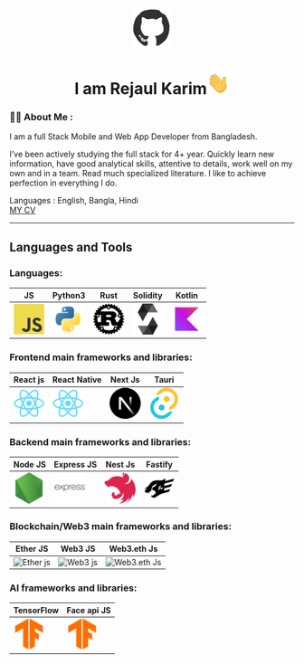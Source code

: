<div style="text-align: center">
    <img src="./image/github.gif"  height='70' width='70'/>
</div>

<h1 style="text-align:center">I am Rejaul Karim<img src='./image/hi.gif' height='40' width='40'/></h1>

### 🧑‍💻 About Me :

I am a full Stack Mobile and Web App Developer from Bangladesh.

I’ve been actively studying the full stack for 4+ year. Quickly learn new information, have good analytical skills, attentive to details, work well on my own and in a team. Read much specialized literature. I like to achieve perfection in everything I do.

Languages : English, Bangla, Hindi <br>
<a href="https://drive.google.com/file/d/1jdxb4KLk3dHWSIKE6nOR0tU0WpGVpqiT/view?usp=drive_link">MY CV</a>

---

## Languages and Tools 
<div>

### Languages:
| JS | Python3 | Rust | Solidity | Kotlin |
|----|--------|------|-----------|------|
| <img src="https://github.com/devicons/devicon/blob/master/icons/javascript/javascript-original.svg" title="JavaScript" alt="JavaScript" width="55" height="55"/> | <img src="https://github.com/devicons/devicon/blob/master/icons/python/python-original.svg" title="Python"  alt="Python" width="55" height="55"/> |  <img src="https://github.com/devicons/devicon/blob/master/icons/rust/rust-original.svg" title="Solidity" alt="Solidity" width="55" height="55"/>  |  <img src="https://github.com/devicons/devicon/blob/master/icons/solidity/solidity-original.svg" title="Solidity" alt="Solidity" width="55" height="55"/> |  <img src="https://github.com/devicons/devicon/blob/master/icons/kotlin/kotlin-original.svg" title="Solidity" alt="Solidity" width="55" height="55"/>  |



### Frontend main frameworks and libraries:

| React js | React Native | Next Js | Tauri |
|----------|----------|----------|----------|
|  <img src="https://github.com/devicons/devicon/blob/master/icons/react/react-original.svg" title="React"  alt="React" width="55" height="55"/>|  <img src="https://github.com/devicons/devicon/blob/master/icons/react/react-original.svg" title="React Native"  alt="React Native" width="55" height="55"/>|  <img src="https://github.com/devicons/devicon/blob/master/icons/nextjs/nextjs-original.svg" title="Next js" alt="Next Js" width="55" height="55"/>|  <img src="https://github.com/devicons/devicon/blob/master/icons/tauri/tauri-original.svg" title="Tauri" alt="Tauri" width="55" height="55"/>|


### Backend main frameworks and libraries:

| Node JS | Express JS | Nest Js | Fastify |
|----------|----------|----------|---------|
|  <img src="https://github.com/devicons/devicon/blob/master/icons/nodejs/nodejs-original.svg" title="Node JS"  alt="Node js" width="55" height="55"/>| <img src="https://github.com/devicons/devicon/blob/master/icons/express/express-original-wordmark.svg" title="Express JS"  alt="Express js" width="55" height="55"/> | <img src="https://github.com/devicons/devicon/blob/master/icons/nestjs/nestjs-original.svg" title="Nest JS"  alt="Nest js" width="55" height="55"/> |  <img src="https://github.com/devicons/devicon/blob/master/icons/fastify/fastify-original.svg" title="Fastify"  alt="Fastify" width="55" height="55"/> | 

### Blockchain/Web3 main frameworks and libraries:

| Ether JS | Web3 JS | Web3.eth Js |
|----------|----------|------------|
|  <img src="https://seeklogo.com/images/E/ethers-logo-D5B86204D8-seeklogo.com.png" title="Ether JS"  alt="Ether js" width="55" height="55"/>|  <img src="https://github.com/web3/web3.js/blob/4.x/assets/logo/web3js.jpg" title="Web3 JS"  alt="Web3 js" width="55" height="55"/>|<img src="https://github.com/web3/web3.js/blob/4.x/assets/logo/web3js.jpg" title="Web3.eth Js"  alt="Web3.eth Js" width="55" height="55"/>


### AI frameworks and libraries:

|TensorFlow | Face api JS |
|----------|--------------|
|  <img src="https://github.com/devicons/devicon/blob/master/icons/tensorflow/tensorflow-original.svg" title="TensorFlow"  alt="TensorFlow " width="55" height="55"/> | <img src="https://github.com/devicons/devicon/blob/master/icons/tensorflow/tensorflow-original.svg" title="Face api JS"  alt="face-api.js" width="55" height="55"/> 

<div/>
